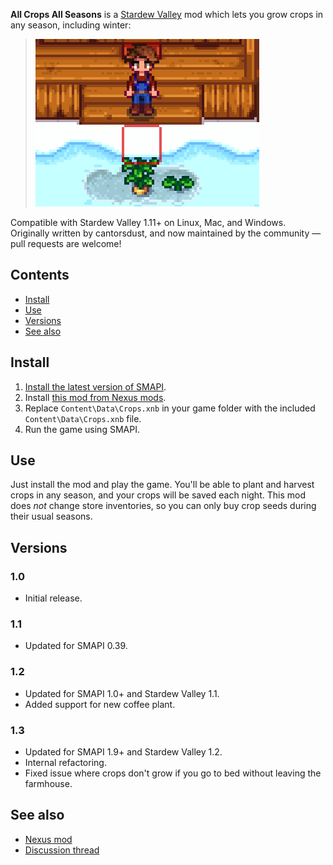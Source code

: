 ﻿**All Crops All Seasons** is a [Stardew Valley](http://stardewvalley.net/) mod which lets you grow
crops in any season, including winter:
> ![](screenshot.png)

Compatible with Stardew Valley 1.11+ on Linux, Mac, and Windows. Originally written by cantorsdust,
and now maintained by the community — pull requests are welcome!

## Contents
* [Install](#install)
* [Use](#use)
* [Versions](#versions)
* [See also](#see-also)

## Install
1. [Install the latest version of SMAPI](http://canimod.com/for-players/install-smapi).
2. Install [this mod from Nexus mods](http://www.nexusmods.com/stardewvalley/mods/170).
3. Replace `Content\Data\Crops.xnb` in your game folder with the included `Content\Data\Crops.xnb` file.
4. Run the game using SMAPI.

## Use
Just install the mod and play the game. You'll be able to plant and harvest crops in any season,
and your crops will be saved each night. This mod does _not_ change store inventories, so you can
only buy crop seeds during their usual seasons.

## Versions
### 1.0
* Initial release.

### 1.1
* Updated for SMAPI 0.39.

### 1.2
* Updated for SMAPI 1.0+ and Stardew Valley 1.1.
* Added support for new coffee plant.

### 1.3
* Updated for SMAPI 1.9+ and Stardew Valley 1.2.
* Internal refactoring.
* Fixed issue where crops don't grow if you go to bed without leaving the farmhouse.

## See also
* [Nexus mod](http://www.nexusmods.com/stardewvalley/mods/170)
* [Discussion thread](http://community.playstarbound.com/threads/smapi-all-crops-all-seasons-plant-and-harvest-any-crop-in-any-season.108526/)
